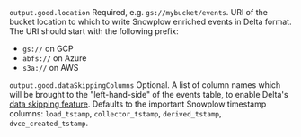 <tr>
    <td><code>output.good.location</code></td>
    <td>Required, e.g. <code>gs://mybucket/events</code>.  URI of the bucket location to which to write Snowplow enriched events in Delta format.  The URI should start with the following prefix:
    <ul>
      <li><code>gs://</code> on GCP</li>
      <li><code>abfs://</code> on Azure</li>
      <li><code>s3a://</code> on AWS</li>
    </ul>
    </td>
</tr>
<tr>
    <td><code>output.good.dataSkippingColumns</code></td>
    <td>Optional. A list of column names which will be brought to the "left-hand-side" of the events table, to enable Delta's <a href="https://docs.delta.io/latest/optimizations-oss.html#data-skipping" target="_blank">data skipping feature</a>.  Defaults to the important Snowplow timestamp columns: <code>load_tstamp</code>, <code>collector_tstamp</code>, <code>derived_tstamp</code>, <code>dvce_created_tstamp</code>.</td>
</tr>
